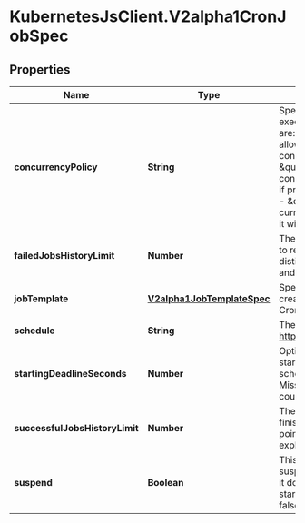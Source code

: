 # KubernetesJsClient.V2alpha1CronJobSpec

## Properties
Name | Type | Description | Notes
------------ | ------------- | ------------- | -------------
**concurrencyPolicy** | **String** | Specifies how to treat concurrent executions of a Job. Valid values are: - \&quot;Allow\&quot; (default): allows CronJobs to run concurrently; - \&quot;Forbid\&quot;: forbids concurrent runs, skipping next run if previous run hasn&#39;t finished yet; - \&quot;Replace\&quot;: cancels currently running job and replaces it with a new one | [optional] 
**failedJobsHistoryLimit** | **Number** | The number of failed finished jobs to retain. This is a pointer to distinguish between explicit zero and not specified. | [optional] 
**jobTemplate** | [**V2alpha1JobTemplateSpec**](V2alpha1JobTemplateSpec.md) | Specifies the job that will be created when executing a CronJob. | 
**schedule** | **String** | The schedule in Cron format, see https://en.wikipedia.org/wiki/Cron. | 
**startingDeadlineSeconds** | **Number** | Optional deadline in seconds for starting the job if it misses scheduled time for any reason.  Missed jobs executions will be counted as failed ones. | [optional] 
**successfulJobsHistoryLimit** | **Number** | The number of successful finished jobs to retain. This is a pointer to distinguish between explicit zero and not specified. | [optional] 
**suspend** | **Boolean** | This flag tells the controller to suspend subsequent executions, it does not apply to already started executions.  Defaults to false. | [optional] 



